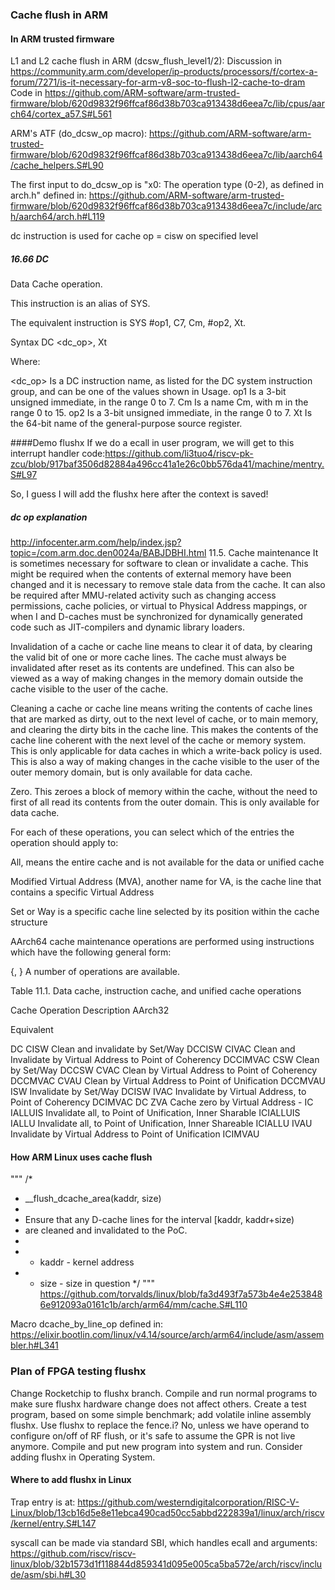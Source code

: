### Cache flush in ARM
#### In ARM trusted firmware
L1 and L2 cache flush in ARM (dcsw_flush_level1/2):
Discussion in https://community.arm.com/developer/ip-products/processors/f/cortex-a-forum/7271/is-it-necessary-for-arm-v8-soc-to-flush-l2-cache-to-dram
Code in https://github.com/ARM-software/arm-trusted-firmware/blob/620d9832f96ffcaf86d38b703ca913438d6eea7c/lib/cpus/aarch64/cortex_a57.S#L561

ARM's ATF (do_dcsw_op macro): https://github.com/ARM-software/arm-trusted-firmware/blob/620d9832f96ffcaf86d38b703ca913438d6eea7c/lib/aarch64/cache_helpers.S#L90

The first input to do_dcsw_op is "x0: The operation type (0-2), as defined in arch.h" defined in:
https://github.com/ARM-software/arm-trusted-firmware/blob/620d9832f96ffcaf86d38b703ca913438d6eea7c/include/arch/aarch64/arch.h#L119

dc instruction is used for cache op = cisw on specified level

##### 16.66 DC
Data Cache operation.

This instruction is an alias of SYS.

The equivalent instruction is SYS #op1, C7, Cm, #op2, Xt.

Syntax
DC <dc_op>, Xt

Where:

<dc_op>
Is a DC instruction name, as listed for the DC system instruction group, and can be one of the values shown in Usage.
op1
Is a 3-bit unsigned immediate, in the range 0 to 7.
Cm
Is a name Cm, with m in the range 0 to 15.
op2
Is a 3-bit unsigned immediate, in the range 0 to 7.
Xt
Is the 64-bit name of the general-purpose source register.

####Demo flushx
If we do a ecall in user program, we will get to this interrupt handler code:https://github.com/li3tuo4/riscv-pk-zcu/blob/917baf3506d82884a496cc41a1e26c0bb576da41/machine/mentry.S#L97

So, I guess I will add the flushx here after the context is saved!

##### dc op explanation
http://infocenter.arm.com/help/index.jsp?topic=/com.arm.doc.den0024a/BABJDBHI.html
11.5. Cache maintenance
It is sometimes necessary for software to clean or invalidate a cache. This might be required when the contents of external memory have been changed and it is necessary to remove stale data from the cache. It can also be required after MMU-related activity such as changing access permissions, cache policies, or virtual to Physical Address mappings, or when I and D-caches must be synchronized for dynamically generated code such as JIT-compilers and dynamic library loaders.

Invalidation of a cache or cache line means to clear it of data, by clearing the valid bit of one or more cache lines. The cache must always be invalidated after reset as its contents are undefined. This can also be viewed as a way of making changes in the memory domain outside the cache visible to the user of the cache.

Cleaning a cache or cache line means writing the contents of cache lines that are marked as dirty, out to the next level of cache, or to main memory, and clearing the dirty bits in the cache line. This makes the contents of the cache line coherent with the next level of the cache or memory system. This is only applicable for data caches in which a write-back policy is used. This is also a way of making changes in the cache visible to the user of the outer memory domain, but is only available for data cache.

Zero. This zeroes a block of memory within the cache, without the need to first of all read its contents from the outer domain. This is only available for data cache.

For each of these operations, you can select which of the entries the operation should apply to:

All, means the entire cache and is not available for the data or unified cache

Modified Virtual Address (MVA), another name for VA, is the cache line that contains a specific Virtual Address

Set or Way is a specific cache line selected by its position within the cache structure

AArch64 cache maintenance operations are performed using instructions which have the following general form:

  <cache> <operation>{, <Xt>}
A number of operations are available.

Table 11.1. Data cache, instruction cache, and unified cache operations

Cache	Operation	Description	
AArch32

Equivalent

DC	CISW	Clean and invalidate by Set/Way	DCCISW
CIVAC	Clean and Invalidate by Virtual Address to Point of Coherency	DCCIMVAC
CSW	Clean by Set/Way	DCCSW
CVAC	Clean by Virtual Address to Point of Coherency	DCCMVAC
CVAU	Clean by Virtual Address to Point of Unification	DCCMVAU
ISW	Invalidate by Set/Way	DCISW
IVAC	Invalidate by Virtual Address, to Point of Coherency	DCIMVAC
DC	ZVA	Cache zero by Virtual Address	-
IC	IALLUIS	Invalidate all, to Point of Unification, Inner Sharable	ICIALLUIS
IALLU	Invalidate all, to Point of Unification, Inner Shareable	ICIALLU
IVAU	Invalidate by Virtual Address to Point of Unification	ICIMVAU

#### How ARM Linux uses cache flush
"""
/*
 *	__flush_dcache_area(kaddr, size)
 *
 *	Ensure that any D-cache lines for the interval [kaddr, kaddr+size)
 *	are cleaned and invalidated to the PoC.
 *
 *	- kaddr   - kernel address
 *	- size    - size in question
 */
""" 
https://github.com/torvalds/linux/blob/fa3d493f7a573b4e4e2538486e912093a0161c1b/arch/arm64/mm/cache.S#L110

Macro dcache_by_line_op defined in:
https://elixir.bootlin.com/linux/v4.14/source/arch/arm64/include/asm/assembler.h#L341


### Plan of FPGA testing flushx
Change Rocketchip to flushx branch.
Compile and run normal programs to make sure flushx hardware change does not affect others.
Create a test program, based on some simple benchmark; add volatile inline assembly flushx. Use flushx to replace the fence.i? No, unless we have operand to configure on/off of RF flush, or it's safe to assume the GPR is not live anymore.
Compile and put new program into system and run.
Consider adding flushx in Operating System.

#### Where to add flushx in Linux
Trap entry is at:
https://github.com/westerndigitalcorporation/RISC-V-Linux/blob/13cb16d5e8e11ebca490cad50cc5abbd222839a1/linux/arch/riscv/kernel/entry.S#L147

syscall can be made via standard SBI, which handles ecall and arguments:
https://github.com/riscv/riscv-linux/blob/32b1573d1f118844d859341d095e005ca5ba572e/arch/riscv/include/asm/sbi.h#L30

